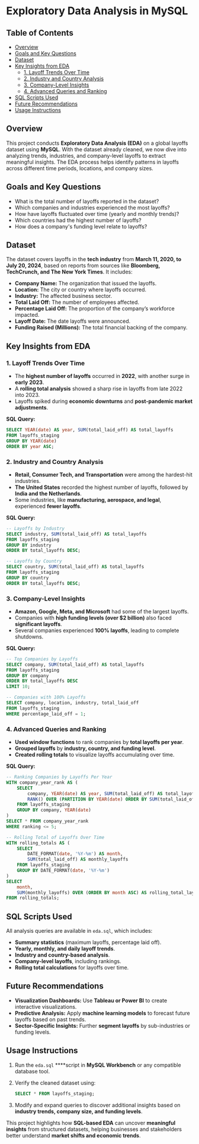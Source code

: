 # Exploratory Data Analysis in MySQL

## Table of Contents
- [Overview](#overview)
- [Goals and Key Questions](#goals-and-key-questions)
- [Dataset](#dataset)
- [Key Insights from EDA](#key-insights-from-eda)
  - [1. Layoff Trends Over Time](#1-layoff-trends-over-time)
  - [2. Industry and Country Analysis](#2-industry-and-country-analysis)
  - [3. Company-Level Insights](#3-company-level-insights)
  - [4. Advanced Queries and Ranking](#4-advanced-queries-and-ranking)
- [SQL Scripts Used](#sql-scripts-used)
- [Future Recommendations](#future-recommendations)
- [Usage Instructions](#usage-instructions)


## **Overview**

This project conducts **Exploratory Data Analysis (EDA)** on a global layoffs dataset using **MySQL**. With the dataset already cleaned, we now dive into analyzing trends, industries, and company-level layoffs to extract meaningful insights. The EDA process helps identify patterns in layoffs across different time periods, locations, and company sizes.

## **Goals and Key Questions**

- What is the total number of layoffs reported in the dataset?
- Which companies and industries experienced the most layoffs?
- How have layoffs fluctuated over time (yearly and monthly trends)?
- Which countries had the highest number of layoffs?
- How does a company's funding level relate to layoffs?

## **Dataset**

The dataset covers layoffs in the **tech industry** from **March 11, 2020, to July 20, 2024**, based on reports from sources like **Bloomberg, TechCrunch, and The New York Times**. It includes:

- **Company Name:** The organization that issued the layoffs.
- **Location:** The city or country where layoffs occurred.
- **Industry:** The affected business sector.
- **Total Laid Off:** The number of employees affected.
- **Percentage Laid Off:** The proportion of the company’s workforce impacted.
- **Layoff Date:** The date layoffs were announced.
- **Funding Raised (Millions):** The total financial backing of the company.

## **Key Insights from EDA**

### **1. Layoff Trends Over Time**

- The **highest number of layoffs** occurred in **2022**, with another surge in **early 2023**.
- A **rolling total analysis** showed a sharp rise in layoffs from late 2022 into 2023.
- Layoffs spiked during **economic downturns** and **post-pandemic market adjustments**.

**SQL Query:**

```sql
SELECT YEAR(date) AS year, SUM(total_laid_off) AS total_layoffs
FROM layoffs_staging
GROUP BY YEAR(date)
ORDER BY year ASC;
```

### **2. Industry and Country Analysis**

- **Retail, Consumer Tech, and Transportation** were among the hardest-hit industries.
- **The United States** recorded the highest number of layoffs, followed by **India and the Netherlands**.
- Some industries, like **manufacturing, aerospace, and legal**, experienced **fewer layoffs**.

**SQL Query:**

```sql
-- Layoffs by Industry
SELECT industry, SUM(total_laid_off) AS total_layoffs
FROM layoffs_staging
GROUP BY industry
ORDER BY total_layoffs DESC;

-- Layoffs by Country
SELECT country, SUM(total_laid_off) AS total_layoffs
FROM layoffs_staging
GROUP BY country
ORDER BY total_layoffs DESC;
```

### **3. Company-Level Insights**

- **Amazon, Google, Meta, and Microsoft** had some of the largest layoffs.
- Companies with **high funding levels (over $2 billion)** also faced **significant layoffs**.
- Several companies experienced **100% layoffs**, leading to complete shutdowns.

**SQL Query:**

```sql
-- Top Companies by Layoffs
SELECT company, SUM(total_laid_off) AS total_layoffs
FROM layoffs_staging
GROUP BY company
ORDER BY total_layoffs DESC
LIMIT 10;

-- Companies with 100% Layoffs
SELECT company, location, industry, total_laid_off
FROM layoffs_staging
WHERE percentage_laid_off = 1;
```

### **4. Advanced Queries and Ranking**

- **Used window functions** to rank companies by **total layoffs per year**.
- **Grouped layoffs** by **industry, country, and funding level**.
- **Created rolling totals** to visualize layoffs accumulating over time.

**SQL Query:**

```sql
-- Ranking Companies by Layoffs Per Year
WITH company_year_rank AS (
    SELECT 
        company, YEAR(date) AS year, SUM(total_laid_off) AS total_layoffs,
        RANK() OVER (PARTITION BY YEAR(date) ORDER BY SUM(total_laid_off) DESC) AS ranking
    FROM layoffs_staging
    GROUP BY company, YEAR(date)
)
SELECT * FROM company_year_rank
WHERE ranking <= 5;

-- Rolling Total of Layoffs Over Time
WITH rolling_totals AS (
    SELECT 
        DATE_FORMAT(date, '%Y-%m') AS month, 
        SUM(total_laid_off) AS monthly_layoffs
    FROM layoffs_staging
    GROUP BY DATE_FORMAT(date, '%Y-%m')
)
SELECT 
    month,
    SUM(monthly_layoffs) OVER (ORDER BY month ASC) AS rolling_total_layoffs
FROM rolling_totals;
```

## **SQL Scripts Used**

All analysis queries are available in `eda.sql`, which includes:

- **Summary statistics** (maximum layoffs, percentage laid off).
- **Yearly, monthly, and daily layoff trends**.
- **Industry and country-based analysis**.
- **Company-level layoffs**, including rankings.
- **Rolling total calculations** for layoffs over time.

## **Future Recommendations**

- **Visualization Dashboards:** Use **Tableau or Power BI** to create interactive visualizations.
- **Predictive Analysis:** Apply **machine learning models** to forecast future layoffs based on past trends.
- **Sector-Specific Insights:** Further **segment layoffs** by sub-industries or funding levels.

## **Usage Instructions**

1. Run the `eda.sql` ****script in **MySQL Workbench** or any compatible database tool.
2. Verify the cleaned dataset using:
    
    ```sql
    SELECT * FROM layoffs_staging;
    ```
    
3. Modify and expand queries to discover additional insights based on **industry trends, company size, and funding levels**.

This project highlights how **SQL-based EDA** can uncover **meaningful insights** from structured datasets, helping businesses and stakeholders better understand **market shifts and economic trends**.

